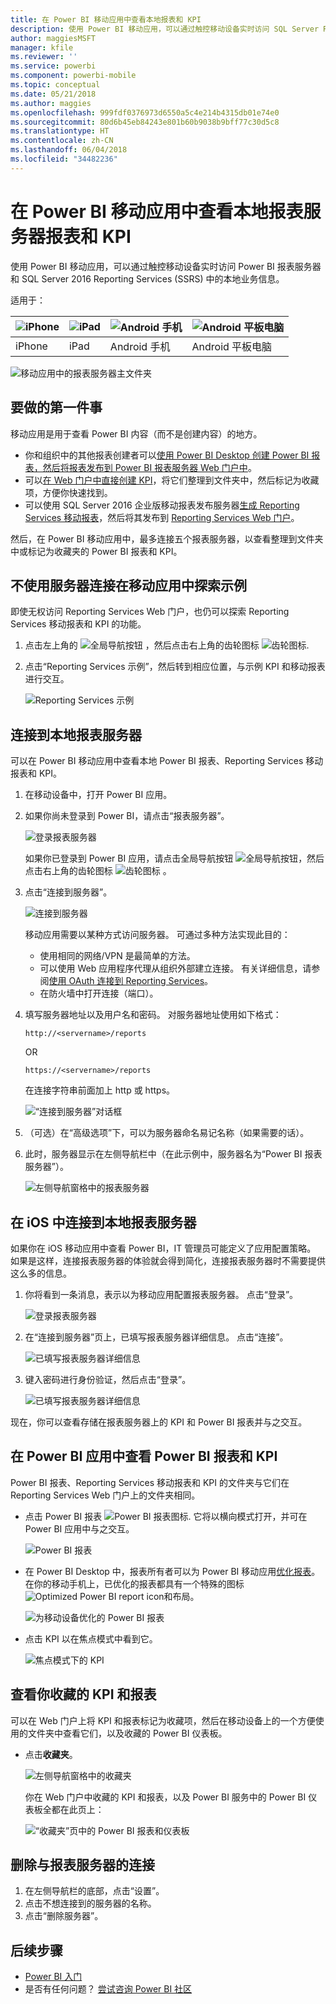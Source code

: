 ```yaml
---
title: 在 Power BI 移动应用中查看本地报表和 KPI
description: 使用 Power BI 移动应用，可以通过触控移动设备实时访问 SQL Server Reporting Services 和 Power BI 报表服务器中的本地业务信息。
author: maggiesMSFT
manager: kfile
ms.reviewer: ''
ms.service: powerbi
ms.component: powerbi-mobile
ms.topic: conceptual
ms.date: 05/21/2018
ms.author: maggies
ms.openlocfilehash: 999fdf0376973d6550a5c4e214b4315db01e74e0
ms.sourcegitcommit: 80d6b45eb84243e801b60b9038b9bff77c30d5c8
ms.translationtype: HT
ms.contentlocale: zh-CN
ms.lasthandoff: 06/04/2018
ms.locfileid: "34482236"
---
```

# <a name="view-on-premises-report-server-reports-and-kpis-in-the-power-bi-mobile-apps"></a>在 Power BI 移动应用中查看本地报表服务器报表和 KPI

使用 Power BI 移动应用，可以通过触控移动设备实时访问 Power BI 报表服务器和 SQL Server 2016 Reporting Services (SSRS) 中的本地业务信息。

适用于：

| ![iPhone](media/mobile-app-ssrs-kpis-mobile-on-premises-reports/iphone-logo-50-px.png) | ![iPad](media/mobile-app-ssrs-kpis-mobile-on-premises-reports/ipad-logo-50-px.png) | ![Android 手机](media/mobile-app-ssrs-kpis-mobile-on-premises-reports/android-phone-logo-50-px.png) | ![Android 平板电脑](media/mobile-app-ssrs-kpis-mobile-on-premises-reports/android-tablet-logo-50-px.png) |
|:--- |:--- |:--- |:--- |
| iPhone |iPad |Android 手机 |Android 平板电脑 |


![移动应用中的报表服务器主文件夹](media/mobile-app-ssrs-kpis-mobile-on-premises-reports/power-bi-ipad-pbi-report-server-home.png)

## <a name="first-things-first"></a>要做的第一件事
移动应用是用于查看 Power BI 内容（而不是创建内容）的地方。

* 你和组织中的其他报表创建者可以[使用 Power BI Desktop 创建 Power BI 报表，然后将报表发布到 Power BI 报表服务器 Web 门户中](report-server/quickstart-create-powerbi-report.md)。 
* 可以[在 Web 门户中直接创建 KPI](https://docs.microsoft.com/sql/reporting-services/working-with-kpis-in-reporting-services)，将它们整理到文件夹中，然后标记为收藏项，方便你快速找到。 
* 可以使用 SQL Server 2016 企业版移动报表发布服务器[生成 Reporting Services 移动报表](https://docs.microsoft.com/sql/reporting-services/mobile-reports/create-mobile-reports-with-sql-server-mobile-report-publisher)，然后将其发布到 [Reporting Services Web 门户](https://docs.microsoft.com/sql/reporting-services/web-portal-ssrs-native-mode)。  

然后，在 Power BI 移动应用中，最多连接五个报表服务器，以查看整理到文件夹中或标记为收藏夹的 Power BI 报表和 KPI。 

## <a name="explore-samples-in-the-mobile-apps-without-a-server-connection"></a>不使用服务器连接在移动应用中探索示例
即使无权访问 Reporting Services Web 门户，也仍可以探索 Reporting Services 移动报表和 KPI 的功能。 

1. 点击左上角的 ![全局导航按钮 ](media/mobile-app-ssrs-kpis-mobile-on-premises-reports/power-bi-iphone-global-nav-button.png) ，然后点击右上角的齿轮图标 ![齿轮图标](media/mobile-app-ssrs-kpis-mobile-on-premises-reports/power-bi-ios-settings-icon.png).
2. 点击“Reporting Services 示例”，然后转到相应位置，与示例 KPI 和移动报表进行交互。
   
   ![Reporting Services 示例](media/mobile-app-ssrs-kpis-mobile-on-premises-reports/power-bi-iphone-ssrs-samples.png)

## <a name="connect-to-an-on-premises-report-server"></a>连接到本地报表服务器
可以在 Power BI 移动应用中查看本地 Power BI 报表、Reporting Services 移动报表和 KPI。 

1. 在移动设备中，打开 Power BI 应用。
2. 如果你尚未登录到 Power BI，请点击“报表服务器”。
   
   ![登录报表服务器](media/mobile-app-ssrs-kpis-mobile-on-premises-reports/power-bi-connect-to-rs-login.png)
   
   如果你已登录到 Power BI 应用，请点击全局导航按钮 ![全局导航按钮 ](media/mobile-app-ssrs-kpis-mobile-on-premises-reports/power-bi-iphone-global-nav-button.png)，然后点击右上角的齿轮图标 ![齿轮图标](media/mobile-app-ssrs-kpis-mobile-on-premises-reports/power-bi-ios-settings-icon.png) 。
3. 点击“连接到服务器”。
   
    ![连接到服务器](media/mobile-app-ssrs-kpis-mobile-on-premises-reports/power-bi-android-server-sign-in.png)

     移动应用需要以某种方式访问服务器。 可通过多种方法实现此目的：

    - 使用相同的网络/VPN 是最简单的方法。
    - 可以使用 Web 应用程序代理从组织外部建立连接。 有关详细信息，请参阅[使用 OAuth 连接到 Reporting Services](mobile-oauth-ssrs.md)。 
    - 在防火墙中打开连接（端口）。

1. 填写服务器地址以及用户名和密码。 对服务器地址使用如下格式：
   
     `http://<servername>/reports`
   
     OR
   
     `https://<servername>/reports`
   
   在连接字符串前面加上 http 或 https。
   
    ![“连接到服务器”对话框](media/mobile-app-ssrs-kpis-mobile-on-premises-reports/power-bi-ios-connect-to-server-dialog.png)
5. （可选）在“高级选项”下，可以为服务器命名易记名称（如果需要的话）。
6. 此时，服务器显示在左侧导航栏中（在此示例中，服务器名为“Power BI 报表服务器”）。
   
   ![左侧导航窗格中的报表服务器](media/mobile-app-ssrs-kpis-mobile-on-premises-reports/power-bi-iphone-left-nav-report-server.png)

## <a name="connect-to-an-on-premises-report-server-in-ios"></a>在 iOS 中连接到本地报表服务器

如果你在 iOS 移动应用中查看 Power BI，IT 管理员可能定义了应用配置策略。 如果是这样，连接报表服务器的体验就会得到简化，连接报表服务器时不需要提供这么多的信息。 

1. 你将看到一条消息，表示以为移动应用配置报表服务器。 点击“登录”。

    ![登录报表服务器](media/mobile-app-ssrs-kpis-mobile-on-premises-reports/power-bi-config-server-sign-in.png)

2.  在“连接到服务器”页上，已填写报表服务器详细信息。 点击“连接”。

    ![已填写报表服务器详细信息](media/mobile-app-ssrs-kpis-mobile-on-premises-reports/power-bi-ios-remote-configure-connect-server.png)

3. 键入密码进行身份验证，然后点击“登录”。 

    ![已填写报表服务器详细信息](media/mobile-app-ssrs-kpis-mobile-on-premises-reports/power-bi-config-server-address.png)

现在，你可以查看存储在报表服务器上的 KPI 和 Power BI 报表并与之交互。

## <a name="view-power-bi-reports-and-kpis-in-the-power-bi-app"></a>在 Power BI 应用中查看 Power BI 报表和 KPI
Power BI 报表、Reporting Services 移动报表和 KPI 的文件夹与它们在 Reporting Services Web 门户上的文件夹相同。 

* 点击 Power BI 报表 ![Power BI 报表图标](media/mobile-app-ssrs-kpis-mobile-on-premises-reports/power-bi-rs-mobile-report-icon.png). 它将以横向模式打开，并可在 Power BI 应用中与之交互。
  
    ![Power BI 报表](media/mobile-app-ssrs-kpis-mobile-on-premises-reports/power-bi-iphone-report-server-report.png)
* 在 Power BI Desktop 中，报表所有者可以为 Power BI 移动应用[优化报表](desktop-create-phone-report.md)。 在你的移动手机上，已优化的报表都具有一个特殊的图标 ![Optimized Power BI report icon](media/mobile-app-ssrs-kpis-mobile-on-premises-reports/power-bi-rs-mobile-optimized-icon.png)和布局。
  
    ![为移动设备优化的 Power BI 报表](media/mobile-app-ssrs-kpis-mobile-on-premises-reports/power-bi-rs-mobile-optimized-report.png)
* 点击 KPI 以在焦点模式中看到它。
  
    ![焦点模式下的 KPI](media/mobile-app-ssrs-kpis-mobile-on-premises-reports/pbi_ipad_ssmrp_tile.png)

## <a name="view-your-favorite-kpis-and-reports"></a>查看你收藏的 KPI 和报表
可以在 Web 门户上将 KPI 和报表标记为收藏项，然后在移动设备上的一个方便使用的文件夹中查看它们，以及收藏的 Power BI 仪表板。

* 点击**收藏夹**。
  
   ![左侧导航窗格中的收藏夹](media/mobile-app-ssrs-kpis-mobile-on-premises-reports/power-bi-ipad-faves-pbi-report-server-update.png)
  
   你在 Web 门户中收藏的 KPI 和报表，以及 Power BI 服务中的 Power BI 仪表板全都在此页上：
  
   ![“收藏夹”页中的 Power BI 报表和仪表板](media/mobile-app-ssrs-kpis-mobile-on-premises-reports/power-bi-ipad-favorites.png)

## <a name="remove-a-connection-to-a-report-server"></a>删除与报表服务器的连接
1. 在左侧导航栏的底部，点击“设置”。
2. 点击不想连接到的服务器的名称。
3. 点击“删除服务器”。

## <a name="next-steps"></a>后续步骤
* [Power BI 入门](service-get-started.md)  
* 是否有任何问题？ [尝试咨询 Power BI 社区](http://community.powerbi.com/)

